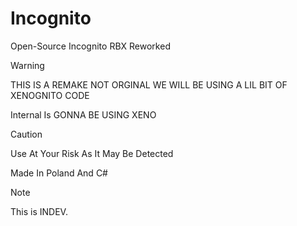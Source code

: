 # Incognito
Open-Source Incognito RBX Reworked


> [!WARNING]  
> THIS IS A REMAKE NOT ORGINAL WE WILL BE USING A LIL BIT OF XENOGNITO CODE


Internal Is GONNA BE USING XENO

> [!CAUTION]
> Use At Your Risk As It May Be Detected


Made In Poland And C#

> [!NOTE]
> This is INDEV.
